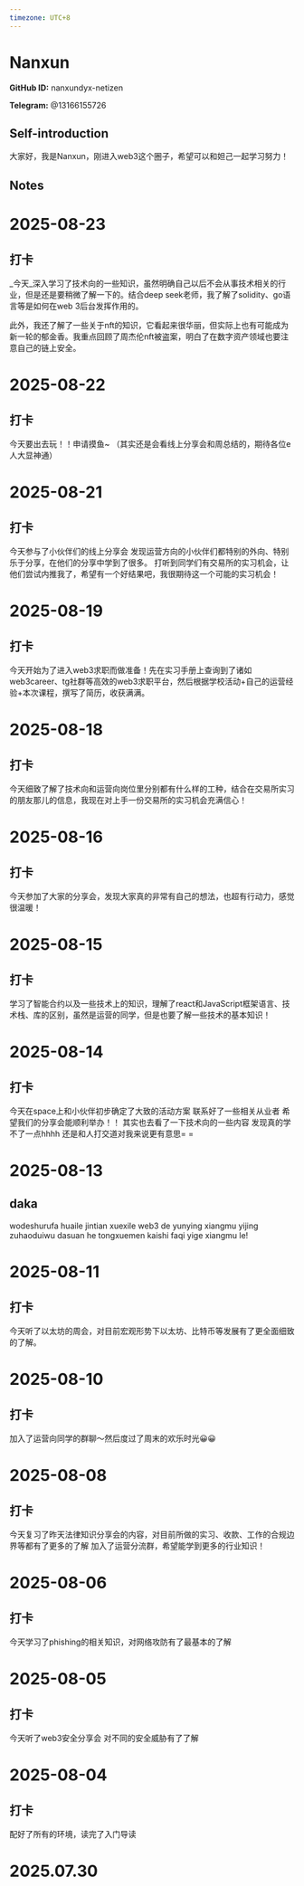 ```yaml
---
timezone: UTC+8
---
```


# Nanxun

**GitHub ID:** nanxundyx-netizen

**Telegram:** @13166155726

## Self-introduction

大家好，我是Nanxun，刚进入web3这个圈子，希望可以和妲己一起学习努力！

## Notes

<!-- Content_START -->

# 2025-08-23
<!-- DAILY_CHECKIN_2025-08-23_START -->
## 打卡

\_今天\_深入学习了技术向的一些知识，虽然明确自己以后不会从事技术相关的行业，但是还是要稍微了解一下的。结合deep seek老师，我了解了solidity、go语言等是如何在web 3后台发挥作用的。

此外，我还了解了一些关于nft的知识，它看起来很华丽，但实际上也有可能成为新一轮的郁金香。我重点回顾了周杰伦nft被盗案，明白了在数字资产领域也要注意自己的链上安全。
<!-- DAILY_CHECKIN_2025-08-23_END -->

# 2025-08-22

## 打卡

今天要出去玩！！申请摸鱼~
（其实还是会看线上分享会和周总结的，期待各位e人大显神通）

# 2025-08-21

## 打卡
今天参与了小伙伴们的线上分享会 发现运营方向的小伙伴们都特别的外向、特别乐于分享，在他们的分享中学到了很多。
打听到同学们有交易所的实习机会，让他们尝试内推我了，希望有一个好结果吧，我很期待这一个可能的实习机会！

# 2025-08-19

## 打卡 

今天开始为了进入web3求职而做准备！先在实习手册上查询到了诸如web3career、tg社群等高效的web3求职平台，然后根据学校活动+自己的运营经验+本次课程，撰写了简历，收获满满。

# 2025-08-18

## 打卡

今天细致了解了技术向和运营向岗位里分别都有什么样的工种，结合在交易所实习的朋友那儿的信息，我现在对上手一份交易所的实习机会充满信心！

# 2025-08-16

## 打卡

今天参加了大家的分享会，发现大家真的非常有自己的想法，也超有行动力，感觉很温暖！

# 2025-08-15

## 打卡
学习了智能合约以及一些技术上的知识，理解了react和JavaScript框架语言、技术栈、库的区别，虽然是运营的同学，但是也要了解一些技术的基本知识！

# 2025-08-14

## 打卡
今天在space上和小伙伴初步确定了大致的活动方案 联系好了一些相关从业者 希望我们的分享会能顺利举办！！
其实也去看了一下技术向的一些内容 发现真的学不了一点hhhh 还是和人打交道对我来说更有意思= =

# 2025-08-13

## daka

wodeshurufa huaile jintian xuexile web3 de yunying xiangmu yijing zuhaoduiwu dasuan he tongxuemen kaishi faqi yige xiangmu le!

# 2025-08-11

## 打卡
今天听了以太坊的周会，对目前宏观形势下以太坊、比特币等发展有了更全面细致的了解。

# 2025-08-10

## 打卡
加入了运营向同学的群聊～然后度过了周末的欢乐时光😀😀

# 2025-08-08

## 打卡
今天复习了昨天法律知识分享会的内容，对目前所做的实习、收款、工作的合规边界等都有了更多的了解
加入了运营分流群，希望能学到更多的行业知识！

# 2025-08-06

## 打卡
今天学习了phishing的相关知识，对网络攻防有了最基本的了解

# 2025-08-05

## 打卡
今天听了web3安全分享会 对不同的安全威胁有了了解

# 2025-08-04

## 打卡

配好了所有的环境，读完了入门导读


# 2025.07.30


<!-- Content_END -->

